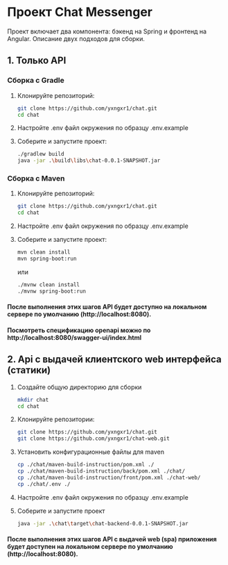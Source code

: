 # Проект Chat Messenger

Проект включает два компонента: бэкенд на Spring и фронтенд на Angular. Описание двух подходов для сборки.

## 1. Только API

### Сборка с Gradle

1. Клонируйте репозиторий:
   ```bash
   git clone https://github.com/yxngxr1/chat.git
   cd chat
   
2. Настройте .env файл окружения по образцу .env.example

3. Соберите и запустите проект:
   ```bash
   ./gradlew build
   java -jar .\build\libs\chat-0.0.1-SNAPSHOT.jar
   ```

### Сборка с Maven
1. Клонируйте репозиторий:
   ```bash
   git clone https://github.com/yxngxr1/chat.git
   cd chat

2. Настройте .env файл окружения по образцу .env.example

3. Соберите и запустите проект:
   ```bash
   mvn clean install
   mvn spring-boot:run
   ```
   или
   ```bash
   ./mvnw clean install
   ./mvnw spring-boot:run
   ```
#### После выполнения этих шагов API будет доступно на локальном сервере по умолчанию (http://localhost:8080).
#### Посмотреть спецификацию openapi можно по http://localhost:8080/swagger-ui/index.html

## 2. Api с выдачей клиентского web интерфейса (статики)

1. Создайте общую директорию для сборки
   ```bash
   mkdir chat
   cd chat

2. Клонируйте репозитории:
   ```bash
   git clone https://github.com/yxngxr1/chat.git
   git clone https://github.com/yxngxr1/chat-web.git

3. Установить конфигурационные файлы для maven
   ```bash
   cp ./chat/maven-build-instruction/pom.xml ./
   cp ./chat/maven-build-instruction/back/pom.xml ./chat/
   cp ./chat/maven-build-instruction/front/pom.xml ./chat-web/
   cp ./chat/.env ./

4. Настройте .env файл окружения по образцу .env.example

5. Соберите и запустите проект
   ```bash
   java -jar .\chat\target\chat-backend-0.0.1-SNAPSHOT.jar

#### После выполнения этих шагов API с выдачей web (spa) приложения будет доступен на локальном сервере по умолчанию (http://localhost:8080).